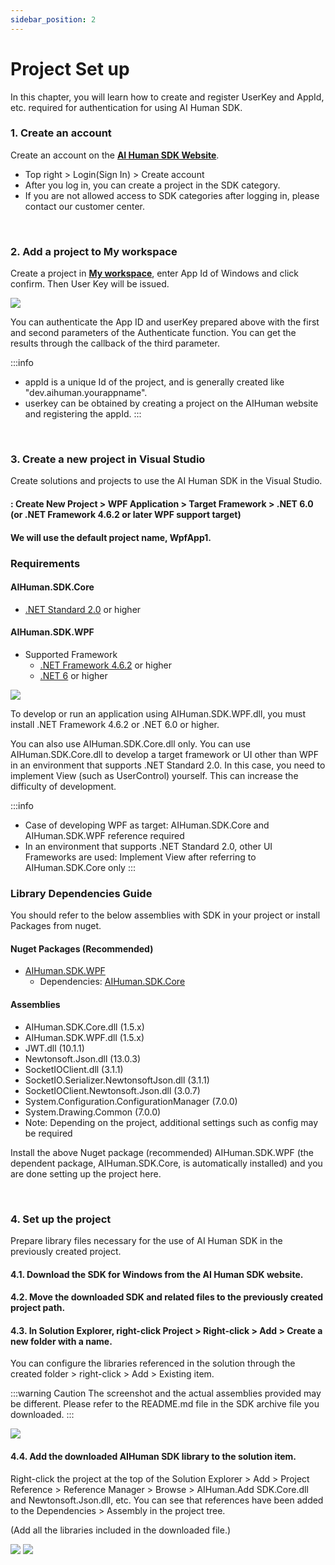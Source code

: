 ```yaml
---
sidebar_position: 2
---
```


# Project Set up

In this chapter, you will learn how to create and register UserKey and AppId, etc. required for authentication for using AI Human SDK.

### 1. Create an account

Create an account on the **[AI Human SDK Website](https://www.aistudios.com/aihuman/)**.

- Top right > Login(Sign In) > Create account
- After you log in, you can create a project in the SDK category.
- If you are not allowed access to SDK categories after logging in, please contact our customer center.


<br/>

### 2. Add a project to My workspace

Create a project in **[My workspace](https://aihuman.aistudios.com/aihuman/sdk)**, enter App Id of Windows and click confirm. Then User Key will be issued.

<img src="/img/aihuman/windows/SDK_WebPage_UserKey.png" />

You can authenticate the App ID and userKey prepared above with the first and second parameters of the Authenticate function. You can get the results through the callback of the third parameter.

:::info

- appId is a unique Id of the project, and is generally created like "dev.aihuman.yourappname".
- userkey can be obtained by creating a project on the AIHuman website and registering the appId.
:::


<br/>

### 3. Create a new project in Visual Studio

Create solutions and projects to use the AI Human SDK in the Visual Studio.

#### : Create New Project > WPF Application > Target Framework > .NET 6.0 (or .NET Framework 4.6.2 or later WPF support target)

#### We will use the default project name, WpfApp1.

### Requirements

#### AIHuman.SDK.Core

- [.NET Standard 2.0](https://learn.microsoft.com/en-us/dotnet/standard/net-standard?tabs=net-standard-2-0) or higher

#### AIHuman.SDK.WPF

- Supported Framework
  - [.NET Framework 4.6.2](https://dotnet.microsoft.com/en-us/download/dotnet-framework/net462) or higher
  - [.NET 6](https://dotnet.microsoft.com/en-us/download/dotnet/6.0) or higher

<img src="/img/aihuman/windows/projectsetup_frameworks_1.5.x.png" />

To develop or run an application using AIHuman.SDK.WPF.dll, you must install .NET Framework 4.6.2 or .NET 6.0 or higher.

You can also use AIHuman.SDK.Core.dll only. You can use AIHuman.SDK.Core.dll to develop a target framework or UI other than WPF in an environment that supports .NET Standard 2.0. In this case, you need to implement View (such as UserControl) yourself. This can increase the difficulty of development.

:::info

- Case of developing WPF as target: AIHuman.SDK.Core and AIHuman.SDK.WPF reference required
- In an environment that supports .NET Standard 2.0, other UI Frameworks are used: Implement View after referring to AIHuman.SDK.Core only
:::

### Library Dependencies Guide

You should refer to the below assemblies with SDK in your project or install Packages from nuget.

#### Nuget Packages (Recommended)

- [AIHuman.SDK.WPF](https://www.nuget.org/packages/AIHuman.SDK.WPF)
  - Dependencies: [AIHuman.SDK.Core](https://www.nuget.org/packages/AIHuman.SDK.Core/)

#### Assemblies

- AIHuman.SDK.Core.dll (1.5.x)
- AIHuman.SDK.WPF.dll (1.5.x)
- JWT.dll (10.1.1)
- Newtonsoft.Json.dll (13.0.3)
- SocketIOClient.dll (3.1.1)
- SocketIO.Serializer.NewtonsoftJson.dll (3.1.1)
- SocketIOClient.Newtonsoft.Json.dll (3.0.7)
- System.Configuration.ConfigurationManager (7.0.0)
- System.Drawing.Common (7.0.0)
- Note: Depending on the project, additional settings such as config may be required

Install the above Nuget package (recommended) AIHuman.SDK.WPF (the dependent package, AIHuman.SDK.Core, is automatically installed) and you are done setting up the project here.


<br/>

### 4. Set up the project

Prepare library files necessary for the use of AI Human SDK in the previously created project.

#### 4.1. Download the SDK for Windows from the AI Human SDK website.

#### 4.2. Move the downloaded SDK and related files to the previously created project path.

#### 4.3. In Solution Explorer, right-click Project > Right-click > Add > Create a new folder with a name.

You can configure the libraries referenced in the solution through the created folder > right-click > Add > Existing item.

:::warning Caution
The screenshot and the actual assemblies provided may be different. Please refer to the README.md file in the SDK archive file you downloaded.
:::

<img src="/img/aihuman/windows/NewProject_Add_Sdk.png" />

#### 4.4. Add the downloaded AIHuman SDK library to the solution item.

Right-click the project at the top of the Solution Explorer > Add > Project Reference > Reference Manager > Browse > AIHuman.Add SDK.Core.dll and Newtonsoft.Json.dll, etc. You can see that references have been added to the Dependencies > Assembly in the project tree.

(Add all the libraries included in the downloaded file.)

<img src="/img/aihuman/windows/NewProject_Add_Ref.png" />

<img src="/img/aihuman/windows/NewProject_Init.png" />
